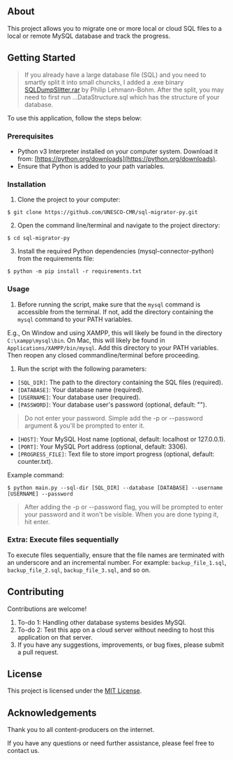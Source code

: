 ## About

This project allows you to migrate one or more local or cloud SQL files to a local or remote MySQL database and track the progress.

## Getting Started
> If you already have a large database file (SQL) and you need to smartly split it into small chuncks, I added a .exe binary [SQLDumpSlitter.rar](SQLDumpSplitter.rar) by Philip Lehmann-Bohm. After the split, you may need to first run ...DataStructure.sql which has the structure of your database. 

To use this application, follow the steps below:

### Prerequisites

- Python v3 Interpreter installed on your computer system. Download it from: [https://python.org/downloads](https://python.org/downloads).
- Ensure that Python is added to your path variables.

### Installation

1. Clone the project to your computer:

```
$ git clone https://github.com/UNESCO-CMR/sql-migrator-py.git
```

2. Open the command line/terminal and navigate to the project directory:

```
$ cd sql-migrator-py
```

3. Install the required Python dependencies (mysql-connector-python) from the requirements file:

```
$ python -m pip install -r requirements.txt
```

### Usage

1. Before running the script, make sure that the `mysql` command is accessible from the terminal. If not, add the directory containing the `mysql` command to your PATH variables.

E.g., On Window and using XAMPP, this will likely be found in the directory `C:\xampp\mysql\bin`. On Mac, this will likely be found in `Applications/XAMPP/bin/mysql`. Add this directory to your PATH variables. Then reopen any closed commandline/terminal before proceeding.

1. Run the script with the following parameters:

- `[SQL_DIR]`: The path to the directory containing the SQL files (required).
- `[DATABASE]`: Your database name (required).
- `[USERNAME]`: Your database user (required).
- `[PASSWORD]`: Your database user's password (optional, default: ""). 
> Do not enter your password. Simple add the -p or --password argument & you'll be prompted to enter it.
- `[HOST]`: Your MySQL Host name (optional, default: localhost or 127.0.0.1).
- `[PORT]`: Your MySQL Port address (optional, default: 3306).
- `[PROGRESS_FILE]`: Text file to store import progress (optional, default: counter.txt).

Example command:

```
$ python main.py --sql-dir [SQL_DIR] --database [DATABASE] --username [USERNAME] --password
```
> After adding the -p or --password flag, you will be prompted to enter your password and it won't be visible. When you are done typing it, hit enter. 

### Extra: Execute files sequentially

To execute files sequentially, ensure that the file names are terminated with an underscore and an incremental number. For example: `backup_file_1.sql`, `backup_file_2.sql`, `backup_file_3.sql`, and so on.

## Contributing

Contributions are welcome! 
1. To-do 1: Handling other database systems besides MySQl.
2. To-do 2: Test this app on a cloud server without needing to host this application on that server.
3. If you have any suggestions, improvements, or bug fixes, please submit a pull request.

## License

This project is licensed under the [MIT License](LICENSE).

## Acknowledgements

Thank you to all content-producers on the internet.

If you have any questions or need further assistance, please feel free to contact us.